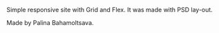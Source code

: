 Simple responsive site with Grid and Flex.
It was made with PSD lay-out.

Made by Palina Bahamoltsava.
